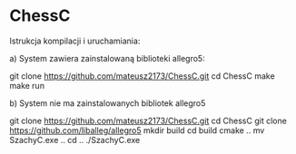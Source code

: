 # ChessC

Istrukcja kompilacji i uruchamiania:

a) System zawiera zainstalowaną biblioteki allegro5:

git clone https://github.com/mateusz2173/ChessC.git
cd ChessC
make
make run

b) System nie ma zainstalowanych bibliotek allegro5

git clone https://github.com/mateusz2173/ChessC.git
cd ChessC
git clone https://github.com/liballeg/allegro5
mkdir build
cd build
cmake ..
mv SzachyC.exe ..
cd ..
./SzachyC.exe
